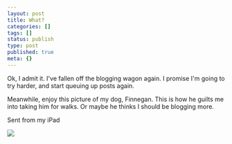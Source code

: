 ```yaml
---
layout: post
title: What?
categories: []
tags: []
status: publish
type: post
published: true
meta: {}
---
```


Ok, I admit it. I've fallen off the blogging wagon again. I promise I'm going to try harder, and start queuing up posts again.

Meanwhile, enjoy this picture of my dog, Finnegan. This is how he guilts me into taking him for walks. Or maybe he thinks I should be blogging more.

Sent from my iPad
  
      
![](/squarespace_images/static_50d2902fe4b0959a0871a12c_50d29312e4b04687d9db341b_5143c7d8e4b089ea20d30b5c_1363396569441_iphone-%28null%29-0.jpg_)
